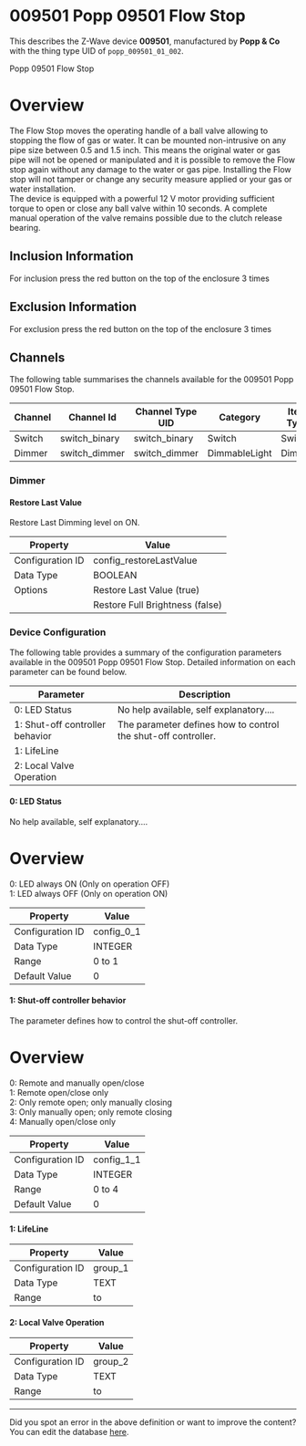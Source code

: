 
# 009501 Popp 09501 Flow Stop

This describes the Z-Wave device **009501**, manufactured by **Popp &amp; Co** with the thing type UID of ```popp_009501_01_002```. 

Popp 09501 Flow Stop  


# Overview #

The Flow Stop moves the operating handle of a ball valve allowing to stopping the flow of gas or water. It can be mounted non-intrusive on any pipe size between 0.5 and 1.5 inch. This means the original water or gas pipe will not be opened or manipulated and it is possible to remove the Flow stop again without any damage to the water or gas pipe. Installing the Flow stop will not tamper or change any security measure applied or your gas or water installation.  
The device is equipped with a powerful 12 V motor providing sufficient torque to open or close any ball valve within 10 seconds. A complete manual operation of the valve remains possible due to the clutch release bearing.

  


## Inclusion Information ##

For inclusion press the red button on the top of the enclosure 3 times

  


## Exclusion Information ##

For exclusion press the red button on the top of the enclosure 3 times

## Channels
The following table summarises the channels available for the 009501 Popp 09501 Flow Stop.

| Channel | Channel Id | Channel Type UID | Category | Item Type |
|---------|------------|------------------|----------|-----------|
| Switch | switch_binary | switch_binary | Switch | Switch |
| Dimmer | switch_dimmer | switch_dimmer | DimmableLight | Dimmer |



### Dimmer

#### Restore Last Value

Restore Last Dimming level on ON.


| Property         | Value    |
|------------------|----------|
| Configuration ID | config_restoreLastValue |
| Data Type        | BOOLEAN || Default Value | true |
| Options | Restore Last Value (true) |
|  | Restore Full Brightness (false) |






### Device Configuration
The following table provides a summary of the configuration parameters available in the 009501 Popp 09501 Flow Stop.
Detailed information on each parameter can be found below.

| Parameter   | Description |
|-------------|-------------|
| 0: LED Status | No help available, self explanatory.... |
| 1: Shut-off controller behavior | The parameter defines how to control the shut-off controller. |
| 1: LifeLine |  |
| 2: Local Valve Operation |  |




#### 0: LED Status

No help available, self explanatory....  


# Overview #

0: LED always ON (Only on operation OFF)  
1: LED always OFF (Only on operation ON)


| Property         | Value    |
|------------------|----------|
| Configuration ID | config_0_1 |
| Data Type        | INTEGER |
| Range | 0 to 1 |
| Default Value | 0 |






#### 1: Shut-off controller behavior

The parameter defines how to control the shut-off controller.  


# Overview #

0: Remote and manually open/close  
1: Remote open/close only  
2: Only remote open; only manually closing  
3: Only manually open; only remote closing  
4: Manually open/close only


| Property         | Value    |
|------------------|----------|
| Configuration ID | config_1_1 |
| Data Type        | INTEGER |
| Range | 0 to 4 |
| Default Value | 0 |






#### 1: LifeLine




| Property         | Value    |
|------------------|----------|
| Configuration ID | group_1 |
| Data Type        | TEXT |
| Range |  to  |






#### 2: Local Valve Operation




| Property         | Value    |
|------------------|----------|
| Configuration ID | group_2 |
| Data Type        | TEXT |
| Range |  to  |






---

Did you spot an error in the above definition or want to improve the content?
You can edit the database [here](http://www.cd-jackson.com/index.php/zwave/zwave-device-database/zwave-device-list/devicesummary/620).

